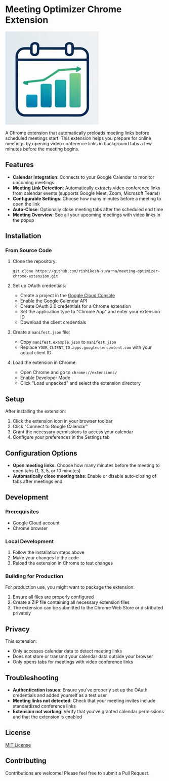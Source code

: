 # Meeting Optimizer Chrome Extension

![Meeting Optimizer Logo](icons/icon48.png)

A Chrome extension that automatically preloads meeting links before scheduled meetings start. This extension helps you prepare for online meetings by opening video conference links in background tabs a few minutes before the meeting begins.

## Features

- **Calendar Integration**: Connects to your Google Calendar to monitor upcoming meetings
- **Meeting Link Detection**: Automatically extracts video conference links from calendar events (supports Google Meet, Zoom, Microsoft Teams)
- **Configurable Settings**: Choose how many minutes before a meeting to open the link
- **Auto-Close**: Optionally close meeting tabs after the scheduled end time
- **Meeting Overview**: See all your upcoming meetings with video links in the popup

## Installation

### From Source Code

1. Clone the repository:

   ```
   git clone https://github.com/rishikesh-suvarna/meeting-optimizer-chrome-extension.git
   ```

2. Set up OAuth credentials:

   - Create a project in the [Google Cloud Console](https://console.cloud.google.com/)
   - Enable the Google Calendar API
   - Create OAuth 2.0 credentials for a Chrome extension
   - Set the application type to "Chrome App" and enter your extension ID
   - Download the client credentials

3. Create a `manifest.json` file:

   - Copy `manifest.example.json` to `manifest.json`
   - Replace `YOUR_CLIENT_ID.apps.googleusercontent.com` with your actual client ID

4. Load the extension in Chrome:
   - Open Chrome and go to `chrome://extensions/`
   - Enable Developer Mode
   - Click "Load unpacked" and select the extension directory

## Setup

After installing the extension:

1. Click the extension icon in your browser toolbar
2. Click "Connect to Google Calendar"
3. Grant the necessary permissions to access your calendar
4. Configure your preferences in the Settings tab

## Configuration Options

- **Open meeting links**: Choose how many minutes before the meeting to open tabs (1, 3, 5, or 10 minutes)
- **Automatically close meeting tabs**: Enable or disable auto-closing of tabs after meetings end

## Development

### Prerequisites

- Google Cloud account
- Chrome browser

### Local Development

1. Follow the installation steps above
2. Make your changes to the code
3. Reload the extension in Chrome to test changes

### Building for Production

For production use, you might want to package the extension:

1. Ensure all files are properly configured
2. Create a ZIP file containing all necessary extension files
3. The extension can be submitted to the Chrome Web Store or distributed privately

## Privacy

This extension:

- Only accesses calendar data to detect meeting links
- Does not store or transmit your calendar data outside your browser
- Only opens tabs for meetings with video conference links

## Troubleshooting

- **Authentication issues**: Ensure you've properly set up the OAuth credentials and added yourself as a test user
- **Meeting links not detected**: Check that your meeting invites include standardized conference links
- **Extension not working**: Verify that you've granted calendar permissions and that the extension is enabled

## License

[MIT License](LICENSE)

## Contributing

Contributions are welcome! Please feel free to submit a Pull Request.
